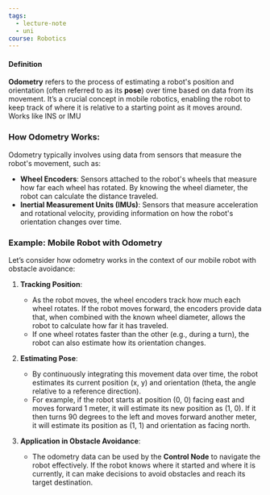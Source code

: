 ```yaml
---
tags:
  - lecture-note
  - uni
course: Robotics
---
```

#### Definition
**Odometry** refers to the process of estimating a robot's position and orientation (often referred to as its **pose**) over time based on data from its movement. It’s a crucial concept in mobile robotics, enabling the robot to keep track of where it is relative to a starting point as it moves around. Works like INS or IMU


### How Odometry Works:

Odometry typically involves using data from sensors that measure the robot's movement, such as:

- **Wheel Encoders**: Sensors attached to the robot's wheels that measure how far each wheel has rotated. By knowing the wheel diameter, the robot can calculate the distance traveled.
- **Inertial Measurement Units (IMUs)**: Sensors that measure acceleration and rotational velocity, providing information on how the robot's orientation changes over time.

### Example: Mobile Robot with Odometry

Let’s consider how odometry works in the context of our mobile robot with obstacle avoidance:

1. **Tracking Position**:
    
    - As the robot moves, the wheel encoders track how much each wheel rotates. If the robot moves forward, the encoders provide data that, when combined with the known wheel diameter, allows the robot to calculate how far it has traveled.
    - If one wheel rotates faster than the other (e.g., during a turn), the robot can also estimate how its orientation changes.
2. **Estimating Pose**:
    
    - By continuously integrating this movement data over time, the robot estimates its current position (x, y) and orientation (theta, the angle relative to a reference direction).
    - For example, if the robot starts at position (0, 0) facing east and moves forward 1 meter, it will estimate its new position as (1, 0). If it then turns 90 degrees to the left and moves forward another meter, it will estimate its position as (1, 1) and orientation as facing north.
3. **Application in Obstacle Avoidance**:
    
    - The odometry data can be used by the **Control Node** to navigate the robot effectively. If the robot knows where it started and where it is currently, it can make decisions to avoid obstacles and reach its target destination.
